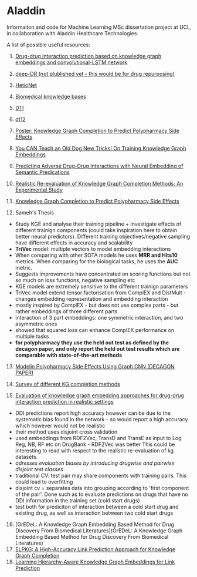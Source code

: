 # Aladdin
Informaiton and code for Machine Learning MSc dissertation project at UCL, in collaboration with Aladdin Healthcare Technologies 


A list of possible useful resources:

1. [Drug-drug interaction prediction based on knowledge graph embeddings and convolutional-LSTM network](https://research.vu.nl/en/publications/drug-drug-interaction-prediction-based-on-knowledge-graph-embeddi)
2. [deep-DR (not plublished yet - this would be for drug repurposing)](https://github.com/ChengF-Lab/deepDR)
3. [HetioNet](https://elifesciences.org/articles/26726)
4. [Biomedical knowledge bases](https://openreview.net/pdf?id=B1gGyLFEDV)
5. [DTI](https://www.researchgate.net/publication/321428613_DDR_Efficient_computational_method_to_predict_drug-Target_interactions_using_graph_mining_and_machine_learning_approaches)
6. [dt12](https://www.frontiersin.org/articles/10.3389/fphar.2018.01134/full)
7. [Poster: Knowledge Graph Completion to Predict Polypharmacy Side Effects](https://arxiv.org/pdf/1810.09227.pdf)
8. [You CAN Teach an Old Dog New Tricks! On Training Knowledge Graph Embeddings](https://openreview.net/forum?id=BkxSmlBFvr)
9. [Predicting Adverse Drug-Drug Interactions with Neural Embedding of Semantic Predications](https://www.biorxiv.org/content/10.1101/752022v2.full#ref-16)
10. [Realistic Re-evaluation of Knowledge Graph Completion Methods: An Experimental Study](https://arxiv.org/abs/2003.08001)
11. [Knowledge Graph Completion to Predict Polypharmacy Side Effects](https://arxiv.org/abs/1810.09227)

12. Sameh's Thesis
- Study KGE and analyse their training pipeline + investigate effects of different trainign components (could take inspiration here to obtain better neural predictors). Different training objectives/negative sampling have different effects in accuracy and scalability 
- **TriVec** model: multiple vectors to model embedding interactions
- When comparing with other SOTA models he uses **MRR and Hits10** metrics. When comparing for the biological tasks, he uses the **AUC** metric.
- Suggests improvements have concentrated on scoring functions but not so much on loss functions, negative sampling etc
- KGE models are extremely sensitive to the different trainign parameters
- TriVec model extend tensor factorisation from ComplEX and DistMult - changes embedding representation and embedding interaction
- mostly inspired by ComplEX - but does not use complex parts - but rather embeddings of three different parts
- interaction of 3 part embeddings: one symmetric interaction, and two asymmetric ones
- showed that squared loss can enhance ComplEX performance on multiple tasks
- **for polypharmacy they use the held out test as defined by the decagon paper, and only report the held out test results which are comparable with state-of-the-art methods**



13. [Modelin Polypharmacy Side Effects Using Graph CNN (DECAGON PAPER)](https://academic.oup.com/bioinformatics/article/34/13/i457/5045770)

14. [Survey of different KG completion methods](https://persagen.com/files/misc/Wang2017Knowledge.pdf)
15. [Evaluation of knowledge graph embedding approaches for drug-drug interaction prediction in realistic settings](https://bmcbioinformatics.biomedcentral.com/articles/10.1186/s12859-019-3284-5) 
- DDI predictions report high accuracy however can be due to the systematic bias found in the network - so would report a high accuracy which however would not be realistic
- their method uses disjoint cross validation
- used embeddings from RDF2Vec, TransD and TransE as input to Log Reg, NB, RF etc on DrugBank - RDF2Vec was better
This could be interesting to read with respect to the realistic re-evaluation of kg datasets.
- *adresses evaluation biases by introducing drugwise and pairwise disjoint test classes*
- traditional CV: test pair may share components with training pairs. This could lead to overfitting
- disjoint cv = separates data into grouping according to 'first component of the pair'. Done such as to evaluate predictions on drugs that have no DDI information in the training set (cold start drugs)
- test both for prediciton of interaction between a cold start drug and existing drug, as well as interaction between two cold start drugs
16. [GrEDeL: A Knowledge Graph Embedding Based Method for Drug Discovery From Biomedical Literatures](GrEDeL: A Knowledge Graph Embedding Based Method for Drug Discovery From Biomedical Literatures)
17. [ELPKG: A High-Accuracy Link Prediction Approach for Knowledge Graph Completion](https://www.semanticscholar.org/paper/ELPKG%3A-A-High-Accuracy-Link-Prediction-Approach-for-Ma-Qiao/f9a26d39947c90f7ca432e79f4ce1668061197f9)
18. [Learning Hierarchy-Aware Knowledge Graph Embeddings for Link Prediction](https://arxiv.org/pdf/1911.09419.pdf)
